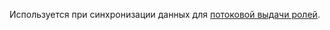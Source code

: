 
Используется при синхронизации данных для [потоковой выдачи ролей](../../../../concepts/idm-get-roles.md).
